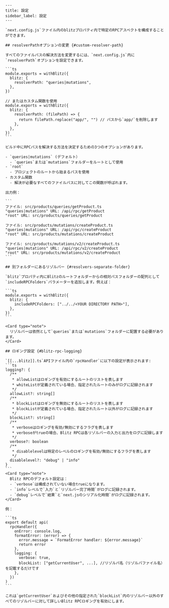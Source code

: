     ---
    title: 設定
    sidebar_label: 設定
    ---

    `next.config.js`ファイル内のblitzプロパティ内で特定のRPCアスペクトを構成することができます。

    ## resolverPathオプションの変更 {#custom-resolver-path}

    すべてのファイルパスの解決方法を変更するには、`next.config.js`内に`resolverPath`オプションを設定できます。

    ```ts
    module.exports = withBlitz({
      blitz: {
        resolverPath: "queries|mutations",
      },
    })

    // またはカスタム関数を使用
    module.exports = withBlitz({
      blitz: {
        resolverPath: (filePath) => {
          return filePath.replace("app/", "") // パスから`app/`を削除します
        },
      },
    })
    ```

    ビルド中にRPCパスを解決する方法を決定するための3つのオプションがあります。

    - `queries|mutations` (デフォルト）
      - `queries`または`mutations`フォルダーをルートとして使用
    - `root`
      - プロジェクトのルートから始まるパスを使用
    - カスタム関数
      - 解決が必要なすべてのファイルパスに対してこの関数が呼ばれます。

    出力例：

    ```
    ファイル: src/products/queries/getProduct.ts
    "queries|mutations" URL: /api/rpc/getProduct
    "root" URL: src/products/queries/getProduct

    ファイル: src/products/mutations/createProduct.ts
    "queries|mutations" URL: /api/rpc/createProduct
    "root" URL: src/products/mutations/createProduct

    ファイル: src/products/mutations/v2/createProduct.ts
    "queries|mutations" URL: /api/rpc/v2/createProduct
    "root" URL: src/products/mutations/v2/createProduct
    ```

    ## 別フォルダーにあるリゾルバー {#resolvers-separate-folder}

    `blitz`プロパティ内にBlitzのルートフォルダーからの相対パスフォルダーの配列として`includeRPCFolders`パラメーターを追加します。例えば：

    ```ts
    module.exports = withBlitz({
      blitz: {
        includeRPCFolders: ["../../<YOUR DIRECTORY PATH>"],
      },
    })
    ```

    <Card type="note">
      リゾルバーは依然として`queries`または`mutations`フォルダーに配置する必要があります。
    </Card>

    ## ロギング設定 {#blitz-rpc-logging}

    `[[...blitz]].ts`APIファイル内の`rpcHandler`に以下の設定が表示されます:
    ```ts
    logging?: {
      /**
       * allowListはロギングを有効にするルートのリストを表します
       * whiteListが定義されている場合、指定されたルートのみがログに記録されます
       */
      allowList?: string[]
      /**
       * blockListはロギングを無効にするルートのリストを表します
       * blockListが定義されている場合、指定されたルート以外がログに記録されます
       */
      blockList?: string[]
      /**
       * verboseはロギングを有効/無効にするフラグを表します
       * verboseがtrueの場合、Blitz RPCは各リゾルバーの入力と出力をログに記録します
       */
      verbose?: boolean
      /**
       * disablelevelは特定のレベルのロギングを有効/無効にするフラグを表します
       */
      disablelevel?: "debug" | "info"
    }
    ```
    <Card type="note">
      Blitz RPCのデフォルト設定は：
      - `verbose`は構成されていない場合trueになります。
      - `info`レベルで`入力`と`リゾルバー完了時間`がログに記録されます。
      - `debug`レベルで`結果`と`next.jsのシリアル化時間`がログに記録されます。
    </Card>

    例：

    ```ts
    export default api(
      rpcHandler({
        onError: console.log,
        formatError: (error) => {
          error.message = `FormatError handler: ${error.message}`
          return error
        },
        logging: {
          verbose: true,
          blockList: ["getCurrentUser", ...], //リゾルバ名（リゾルバファイル名）を記載するだけです
        },
      })
    )
    ```

    これは`getCurrentUser`およびその他の指定された`blockList`内のリゾルバー以外のすべてのリゾルバーに対して詳しいBlitz RPCロギングを有効にします。